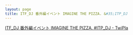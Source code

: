 ```yaml
---
layout: page
title: ITF_DJ 番外編イベント IMAGINE THE PIZZA. &#35;ITP_DJ
---
```


[ITF_DJ 番外編イベント IMAGINE THE PIZZA. #ITP_DJ - TwiPla](http://twipla.jp/events/119192)


